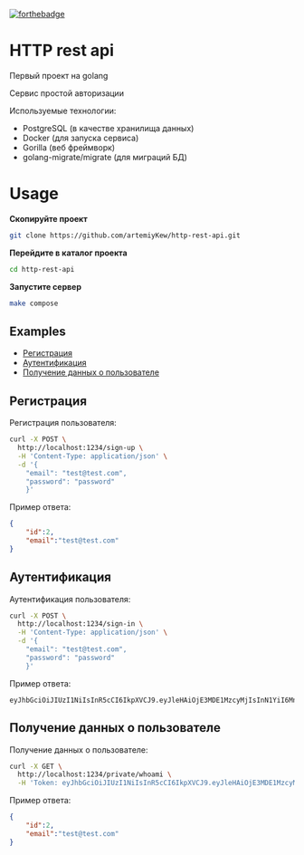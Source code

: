 [![forthebadge](https://forthebadge.com/images/featured/featured-built-with-love.svg)](https://forthebadge.com)
# HTTP rest api
Первый проект на golang

Сервис простой авторизации

Используемые технологии: 
- PostgreSQL (в качестве хранилища данных)
- Docker (для запуска сервиса)
- Gorilla (веб фреймворк)
- golang-migrate/migrate (для миграций БД)

# Usage

**Скопируйте проект**
```bash
git clone https://github.com/artemiyKew/http-rest-api.git
```

**Перейдите в каталог проекта**
```bash
cd http-rest-api
```

**Запустите сервер**
```bash
make compose
```

## Examples
- [Регистрация](#регистрация)
- [Аутентификация](#аутентификация)
- [Получение данных о пользователе](#получение-данных-о-пользователе)

## Регистрация
Регистрация пользователя: 

```bash
curl -X POST \
  http://localhost:1234/sign-up \
  -H 'Content-Type: application/json' \
  -d '{
    "email": "test@test.com",
    "password": "password"
    }'
```
Пример ответа: 
```json
{
    "id":2,
    "email":"test@test.com"
}
```

## Аутентификация
Аутентификация пользователя:
```bash
curl -X POST \
  http://localhost:1234/sign-in \
  -H 'Content-Type: application/json' \
  -d '{
    "email": "test@test.com",
    "password": "password"
    }'
```
Пример ответа: 
```jwt
eyJhbGciOiJIUzI1NiIsInR5cCI6IkpXVCJ9.eyJleHAiOjE3MDE1MzcyMjIsInN1YiI6Mn0.HkLT91ZrAboXhJGuW4wSR1IkEaA6ezyBInlVmli9izA

```

## Получение данных о пользователе
Получение данных о пользователе:

```bash
curl -X GET \
  http://localhost:1234/private/whoami \
  -H 'Token: eyJhbGciOiJIUzI1NiIsInR5cCI6IkpXVCJ9.eyJleHAiOjE3MDE1MzcyMjIsInN1YiI6Mn0.HkLT91ZrAboXhJGuW4wSR1IkEaA6ezyBInlVmli9izA'
```
Пример ответа: 
```json
{
    "id":2,
    "email":"test@test.com"
}
```



